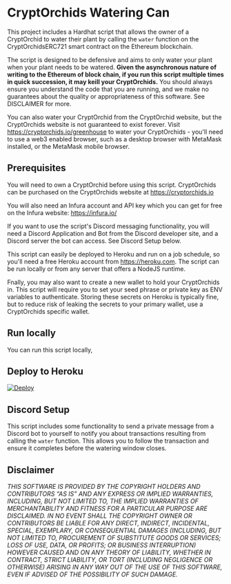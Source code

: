 # CryptOrchids Watering Can

This project includes a Hardhat script that allows the owner of a CryptOrchid to water their plant by calling the `water` function on the CryptOrchidsERC721 smart contract on the Ethereum blockchain.

The script is designed to be defensive and aims to only water your plant when your plant needs to be watered. **Given the asynchronous nature of writing to the Ethereum of block chain, if you run this script multiple times in quick succession, it may keill your CryptOrchids.** You should always ensure you understand the code that you are running, and we make no guarantees about the quality or appropriateness of this software. See DISCLAIMER for more.

You can also water your CryptOrchid from the CryptOrchid website, but the CryptOrchids website is not guaranteed to exist forever. Visit https://cryptorchids.io/greenhouse to water your CryptOrchids - you'll need to use a web3 enabled browser, such as a desktop browser with MetaMask installed, or the MetaMask mobile browser.

## Prerequisites

You will need to own a CryptOrchid before using this script. CryptOrchids can be purchased on the CryptOrchids website at https://cryptorchids.io

You will also need an Infura account and API key which you can get for free on the Infura website: https://infura.io/

If you want to use the script's Discord messaging functionality, you will need a Discord Application and Bot from the Discord developer site, and a Discord server the bot can access. See Discord Setup below.

This script can easily be deployed to Heroku and run on a job schedule, so you'll need a free Heroku account from https://heroku.com. The script can be run locally or from any server that offers a NodeJS runtime.

Fnally, you may also want to create a new wallet to hold your CryptOrchids in. This script will require you to set your seed phrase or private key as ENV variables to authenticate. Storing these secrets on Heroku is typically fine, but to reduce risk of leaking the secrets to your primary wallet, use a CryptOrchids specific wallet.

## Run locally

You can run this script locally,

## Deploy to Heroku

[![Deploy](https://www.herokucdn.com/deploy/button.svg)](https://heroku.com/deploy)


## Discord Setup

This script includes some functionality to send a private message from a Discord bot to yourself to notify you about transactions resulting from calling the `water` function. This allows you to follow the transaction and ensure it completes before the watering window closes.

## Disclaimer

_THIS SOFTWARE IS PROVIDED BY THE COPYRIGHT HOLDERS AND CONTRIBUTORS “AS IS” AND ANY EXPRESS OR IMPLIED WARRANTIES, INCLUDING, BUT NOT LIMITED TO, THE IMPLIED WARRANTIES OF MERCHANTABILITY AND FITNESS FOR A PARTICULAR PURPOSE ARE DISCLAIMED. IN NO EVENT SHALL THE COPYRIGHT OWNER OR CONTRIBUTORS BE LIABLE FOR ANY DIRECT, INDIRECT, INCIDENTAL, SPECIAL, EXEMPLARY, OR CONSEQUENTIAL DAMAGES (INCLUDING, BUT NOT LIMITED TO, PROCUREMENT OF SUBSTITUTE GOODS OR SERVICES; LOSS OF USE, DATA, OR PROFITS; OR BUSINESS INTERRUPTION) HOWEVER CAUSED AND ON ANY THEORY OF LIABILITY, WHETHER IN CONTRACT, STRICT LIABILITY, OR TORT (INCLUDING NEGLIGENCE OR OTHERWISE) ARISING IN ANY WAY OUT OF THE USE OF THIS SOFTWARE, EVEN IF ADVISED OF THE POSSIBILITY OF SUCH DAMAGE._